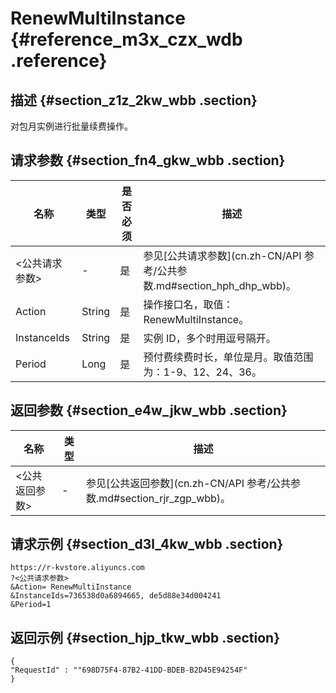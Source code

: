 # RenewMultiInstance {#reference_m3x_czx_wdb .reference}

## 描述 {#section_z1z_2kw_wbb .section}

对包月实例进行批量续费操作。

## 请求参数 {#section_fn4_gkw_wbb .section}

|名称|类型|是否必须|描述|
|--|--|----|--|
|<公共请求参数\>|-|是|参见[公共请求参数](cn.zh-CN/API 参考/公共参数.md#section_hph_dhp_wbb)。|
|Action|String|是|操作接口名，取值：RenewMultiInstance。|
|InstanceIds|String|是|实例 ID，多个时用逗号隔开。|
|Period|Long|是|预付费续费时长，单位是月。取值范围为：1-9、12、24、36。|

## 返回参数 {#section_e4w_jkw_wbb .section}

|名称|类型|描述|
|--|--|--|
|<公共返回参数\>|-|参见[公共返回参数](cn.zh-CN/API 参考/公共参数.md#section_rjr_zgp_wbb)。|

## 请求示例 {#section_d3l_4kw_wbb .section}

```
https://r-kvstore.aliyuncs.com
?<公共请求参数>
&Action= RenewMultiInstance
&InstanceIds=736538d0a6894665, de5d88e34d004241
&Period=1
```

## 返回示例 {#section_hjp_tkw_wbb .section}

```
{
"RequestId" : ""698D75F4-87B2-41DD-BDEB-B2D45E94254F"
}
```

